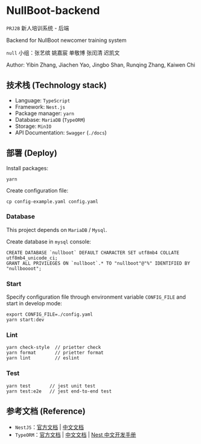 # NullBoot-backend

`PRJ2B` 新人培训系统 - 后端

Backend for NullBoot newcomer training system

`null` 小组：张艺缤 姚嘉宸 单敬博 张闰清 迟凯文

Author: Yibin Zhang, Jiachen Yao, Jingbo Shan, Runqing Zhang, Kaiwen Chi

## 技术栈 (Technology stack)

- Language: `TypeScript`
- Framework: `Nest.js`
- Package manager: `yarn`
- Database: `MariaDB` (`TypeORM`)
- Storage: `MinIO`
- API Documentation: `Swagger` (`./docs`)

## 部署 (Deploy)

Install packages:

```shell
yarn
```

Create configuration file:

```shell
cp config-example.yaml config.yaml
```

### Database

This project depends on `MariaDB` / `Mysql`.

Create database in `mysql` console:

```mysql
CREATE DATABASE `nullboot` DEFAULT CHARACTER SET utf8mb4 COLLATE utf8mb4_unicode_ci;
GRANT ALL PRIVILEGES ON `nullboot`.* TO "nullboot"@"%" IDENTIFIED BY "nullboooot";
```

### Start

Specify configuration file through environment variable `CONFIG_FILE` and start in develop mode:

```shell
export CONFIG_FILE=./config.yaml
yarn start:dev
```

### Lint

```shell
yarn check-style  // prietter check
yarn format       // prietter format
yarn lint         // eslint
```

### Test

```shell
yarn test       // jest unit test
yarn test:e2e   // jest end-to-end test 
```

## 参考文档 (Reference)

- `NestJS`：[官方文档](https://docs.nestjs.com/) | [中文文档](https://docs.nestjs.cn/8/firststeps)
- `TypeORM`：[官方文档](https://typeorm.io/#/) | [中文文档](https://typeorm.bootcss.com/)
  | [Nest 中文开发手册](https://cloud.tencent.com/developer/section/1490182)
